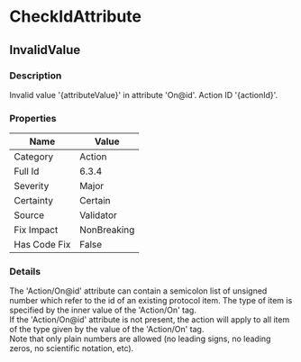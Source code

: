 ﻿---  
uid: Validator_6_3_4  
---

# CheckIdAttribute

## InvalidValue

### Description

Invalid value '{attributeValue}' in attribute 'On@id'. Action ID '{actionId}'.

### Properties

| Name         | Value       |
| ------------ | ----------- |
| Category     | Action      |
| Full Id      | 6.3.4       |
| Severity     | Major       |
| Certainty    | Certain     |
| Source       | Validator   |
| Fix Impact   | NonBreaking |
| Has Code Fix | False       |

### Details

The 'Action\/On@id' attribute can contain a semicolon list of unsigned number which refer to the id of an existing protocol item. The type of item is specified by the inner value of the 'Action\/On' tag.  
If the 'Action\/On@id' attribute is not present, the action will apply to all item of the type given by the value of the 'Action\/On' tag.  
Note that only plain numbers are allowed (no leading signs, no leading zeros, no scientific notation, etc).
